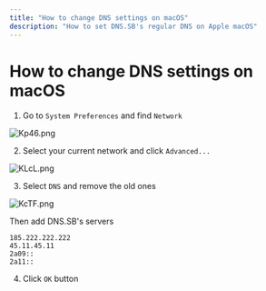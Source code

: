 ```yaml
---
title: "How to change DNS settings on macOS"
description: "How to set DNS.SB's regular DNS on Apple macOS"
---
```


# How to change DNS settings on macOS

1. Go to `System Preferences` and find `Network`

![Kp46.png](https://s3.image.hosting/2021/07/02/Kp46.png)

2. Select your current network and click `Advanced...`

![KLcL.png](https://s3.image.hosting/2021/07/02/KLcL.png)

3. Select `DNS` and remove the old ones

![KcTF.png](https://s3.image.hosting/2021/07/02/KcTF.png)

Then add DNS.SB's servers

```
185.222.222.222
45.11.45.11
2a09::
2a11::
```

4. Click `OK` button

